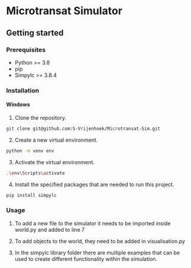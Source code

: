 # Microtransat Simulator

## Getting started

### Prerequisites

* Python >= 3.8
* pip
* Simpylc >= 3.8.4

### Installation

#### Windows
1. Clone the repository.
```bash
git clone git@github.com:S-Vrijenhoek/Microtransat-Sim.git
``` 
2. Create a new virtual environment.
```bash
python -m venv env
``` 
3. Activate the virtual environment.
```bash
.\env\Scripts\activate
``` 
4. Install the specified packages that are needed to run this project.
```bash
pip install simpylc
``` 

### Usage

1. To add a new file to the simulator it needs to be imported inside world.py and added to line 7

2. To add objects to the world, they need to be added in visualisation.py

3. In the simpylc library folder there are multiple examples that can be used to create different functionality within the simulation.
